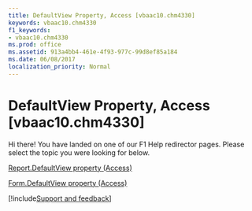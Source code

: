 ```yaml
---
title: DefaultView Property, Access [vbaac10.chm4330]
keywords: vbaac10.chm4330
f1_keywords:
- vbaac10.chm4330
ms.prod: office
ms.assetid: 913a4bb4-461e-4f93-977c-99d8ef85a184
ms.date: 06/08/2017
localization_priority: Normal
---
```



# DefaultView Property, Access [vbaac10.chm4330]

Hi there! You have landed on one of our F1 Help redirector pages. Please select the topic you were looking for below.

[Report.DefaultView property (Access)](https://msdn.microsoft.com/library/75eb8fcd-9e28-bda4-d560-a2a5bfca0450%28Office.15%29.aspx)

[Form.DefaultView property (Access)](https://msdn.microsoft.com/library/bb44eca9-1576-794a-0558-f67e2d37559b%28Office.15%29.aspx)

[!include[Support and feedback](~/includes/feedback-boilerplate.md)]